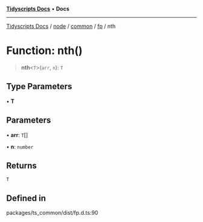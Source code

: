 [**Tidyscripts Docs**](../../../../../../../README.md) • **Docs**

***

[Tidyscripts Docs](../../../../../../../globals.md) / [node](../../../../../README.md) / [common](../../../README.md) / [fp](../README.md) / nth

# Function: nth()

> **nth**\<`T`\>(`arr`, `n`): `T`

## Type Parameters

• **T**

## Parameters

• **arr**: `T`[]

• **n**: `number`

## Returns

`T`

## Defined in

packages/ts\_common/dist/fp.d.ts:90
